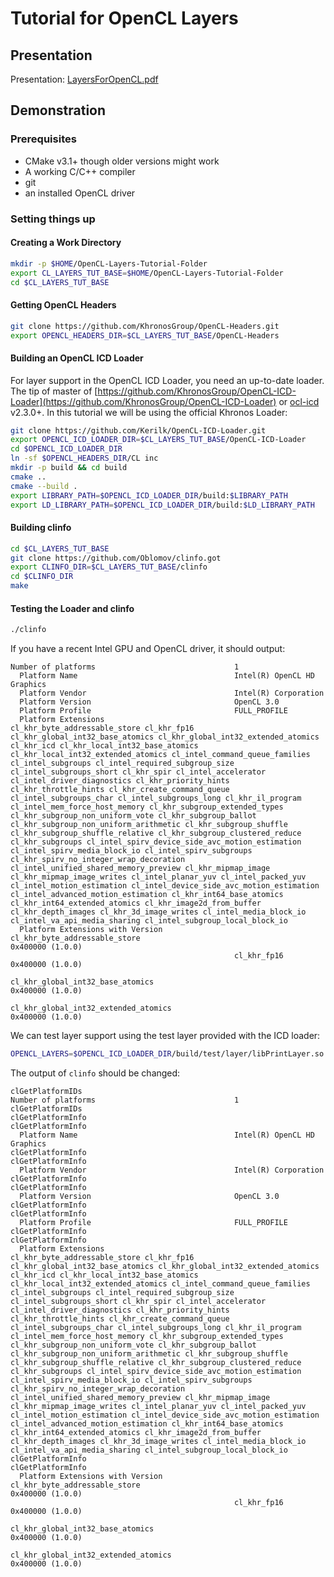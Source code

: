 # Tutorial for OpenCL Layers

## Presentation

Presentation: [LayersForOpenCL.pdf](https://github.com/Kerilk/OpenCL-Layers-Tutorial/blob/main/presentation/LayersForOpenCL.pdf)

## Demonstration

### Prerequisites

 * CMake v3.1+ though older versions might work
 * A working C/C++ compiler
 * git
 * an installed OpenCL driver

### Setting things up

#### Creating a Work Directory

```sh
mkdir -p $HOME/OpenCL-Layers-Tutorial-Folder
export CL_LAYERS_TUT_BASE=$HOME/OpenCL-Layers-Tutorial-Folder
cd $CL_LAYERS_TUT_BASE
```

#### Getting OpenCL Headers

```sh
git clone https://github.com/KhronosGroup/OpenCL-Headers.git
export OPENCL_HEADERS_DIR=$CL_LAYERS_TUT_BASE/OpenCL-Headers
```

#### Building an OpenCL ICD Loader

For layer support in the OpenCL ICD Loader, you need an up-to-date loader. The tip of master of [https://github.com/KhronosGroup/OpenCL-ICD-Loader](https://github.com/KhronosGroup/OpenCL-ICD-Loader) or [ocl-icd](https://github.com/OCL-dev/ocl-icd) v2.3.0+. In this tutorial we will be using the official Khronos Loader:

```sh
git clone https://github.com/Kerilk/OpenCL-ICD-Loader.git
export OPENCL_ICD_LOADER_DIR=$CL_LAYERS_TUT_BASE/OpenCL-ICD-Loader
cd $OPENCL_ICD_LOADER_DIR
ln -sf $OPENCL_HEADERS_DIR/CL inc
mkdir -p build && cd build
cmake ..
cmake --build .
export LIBRARY_PATH=$OPENCL_ICD_LOADER_DIR/build:$LIBRARY_PATH
export LD_LIBRARY_PATH=$OPENCL_ICD_LOADER_DIR/build:$LD_LIBRARY_PATH
```

#### Building clinfo

```sh
cd $CL_LAYERS_TUT_BASE
git clone https://github.com/Oblomov/clinfo.got
export CLINFO_DIR=$CL_LAYERS_TUT_BASE/clinfo
cd $CLINFO_DIR
make
```

#### Testing the Loader and clinfo

```sh
./clinfo
```

If you have a recent Intel GPU and OpenCL driver, it should output:
```
Number of platforms                               1
  Platform Name                                   Intel(R) OpenCL HD Graphics
  Platform Vendor                                 Intel(R) Corporation
  Platform Version                                OpenCL 3.0 
  Platform Profile                                FULL_PROFILE
  Platform Extensions                             cl_khr_byte_addressable_store cl_khr_fp16 cl_khr_global_int32_base_atomics cl_khr_global_int32_extended_atomics cl_khr_icd cl_khr_local_int32_base_atomics cl_khr_local_int32_extended_atomics cl_intel_command_queue_families cl_intel_subgroups cl_intel_required_subgroup_size cl_intel_subgroups_short cl_khr_spir cl_intel_accelerator cl_intel_driver_diagnostics cl_khr_priority_hints cl_khr_throttle_hints cl_khr_create_command_queue cl_intel_subgroups_char cl_intel_subgroups_long cl_khr_il_program cl_intel_mem_force_host_memory cl_khr_subgroup_extended_types cl_khr_subgroup_non_uniform_vote cl_khr_subgroup_ballot cl_khr_subgroup_non_uniform_arithmetic cl_khr_subgroup_shuffle cl_khr_subgroup_shuffle_relative cl_khr_subgroup_clustered_reduce cl_khr_subgroups cl_intel_spirv_device_side_avc_motion_estimation cl_intel_spirv_media_block_io cl_intel_spirv_subgroups cl_khr_spirv_no_integer_wrap_decoration cl_intel_unified_shared_memory_preview cl_khr_mipmap_image cl_khr_mipmap_image_writes cl_intel_planar_yuv cl_intel_packed_yuv cl_intel_motion_estimation cl_intel_device_side_avc_motion_estimation cl_intel_advanced_motion_estimation cl_khr_int64_base_atomics cl_khr_int64_extended_atomics cl_khr_image2d_from_buffer cl_khr_depth_images cl_khr_3d_image_writes cl_intel_media_block_io cl_intel_va_api_media_sharing cl_intel_subgroup_local_block_io 
  Platform Extensions with Version                cl_khr_byte_addressable_store                                    0x400000 (1.0.0)
                                                  cl_khr_fp16                                                      0x400000 (1.0.0)
                                                  cl_khr_global_int32_base_atomics                                 0x400000 (1.0.0)
                                                  cl_khr_global_int32_extended_atomics                             0x400000 (1.0.0)

```

We can test layer support using the test layer provided with the ICD loader:
```sh
OPENCL_LAYERS=$OPENCL_ICD_LOADER_DIR/build/test/layer/libPrintLayer.so $CLINFO_DIR/clinfo
```

The output of `clinfo` should be changed:
```
clGetPlatformIDs
Number of platforms                               1
clGetPlatformIDs
clGetPlatformInfo
clGetPlatformInfo
  Platform Name                                   Intel(R) OpenCL HD Graphics
clGetPlatformInfo
clGetPlatformInfo
  Platform Vendor                                 Intel(R) Corporation
clGetPlatformInfo
clGetPlatformInfo
  Platform Version                                OpenCL 3.0 
clGetPlatformInfo
clGetPlatformInfo
  Platform Profile                                FULL_PROFILE
clGetPlatformInfo
clGetPlatformInfo
  Platform Extensions                             cl_khr_byte_addressable_store cl_khr_fp16 cl_khr_global_int32_base_atomics cl_khr_global_int32_extended_atomics cl_khr_icd cl_khr_local_int32_base_atomics cl_khr_local_int32_extended_atomics cl_intel_command_queue_families cl_intel_subgroups cl_intel_required_subgroup_size cl_intel_subgroups_short cl_khr_spir cl_intel_accelerator cl_intel_driver_diagnostics cl_khr_priority_hints cl_khr_throttle_hints cl_khr_create_command_queue cl_intel_subgroups_char cl_intel_subgroups_long cl_khr_il_program cl_intel_mem_force_host_memory cl_khr_subgroup_extended_types cl_khr_subgroup_non_uniform_vote cl_khr_subgroup_ballot cl_khr_subgroup_non_uniform_arithmetic cl_khr_subgroup_shuffle cl_khr_subgroup_shuffle_relative cl_khr_subgroup_clustered_reduce cl_khr_subgroups cl_intel_spirv_device_side_avc_motion_estimation cl_intel_spirv_media_block_io cl_intel_spirv_subgroups cl_khr_spirv_no_integer_wrap_decoration cl_intel_unified_shared_memory_preview cl_khr_mipmap_image cl_khr_mipmap_image_writes cl_intel_planar_yuv cl_intel_packed_yuv cl_intel_motion_estimation cl_intel_device_side_avc_motion_estimation cl_intel_advanced_motion_estimation cl_khr_int64_base_atomics cl_khr_int64_extended_atomics cl_khr_image2d_from_buffer cl_khr_depth_images cl_khr_3d_image_writes cl_intel_media_block_io cl_intel_va_api_media_sharing cl_intel_subgroup_local_block_io 
clGetPlatformInfo
clGetPlatformInfo
  Platform Extensions with Version                cl_khr_byte_addressable_store                                    0x400000 (1.0.0)
                                                  cl_khr_fp16                                                      0x400000 (1.0.0)
                                                  cl_khr_global_int32_base_atomics                                 0x400000 (1.0.0)
                                                  cl_khr_global_int32_extended_atomics                             0x400000 (1.0.0)
```
